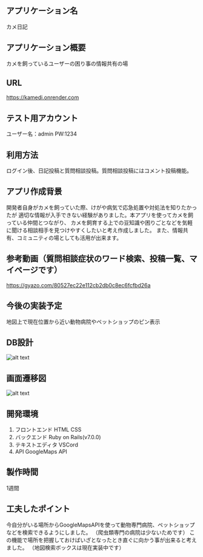## アプリケーション名 
カメ日記

## アプリケーション概要
カメを飼っているユーザーの困り事の情報共有の場

## URL
https://kamedi.onrender.com

## テスト用アカウント
ユーザー名：admin
PW:1234

## 利用方法
ログイン後、日記投稿と質問相談投稿。質問相談投稿にはコメント投稿機能。

## アプリ作成背景
開発者自身がカメを飼っていた際、けがや病気で応急処置や対処法を知りたかったが
適切な情報が入手できない経験がありました。本アプリを使ってカメを飼っている仲間とつながり、
カメを飼育する上での豆知識や困りごとなどを気軽に聞ける相談相手を見つけやすくしたいと考え作成しました。
また、情報共有、コミュニティの場としても活用が出来ます。

## 参考動画（質問相談症状のワード検索、投稿一覧、マイページです）
https://gyazo.com/80527ec22e112cb2db0c8ec6fcfbd26a

## 今後の実装予定
地図上で現在位置から近い動物病院やペットショップのピン表示

## DB設計
![alt text](image.png)

## 画面遷移図
![alt text](image-1.png)

## 開発環境
1. フロントエンド
HTML CSS
2. バックエンド
Ruby on Rails(v7.0.0)
3. テキストエディタ
VSCord
4. API
GoogleMaps API

## 製作時間
1週間

## 工夫したポイント
今自分がいる場所からGoogleMapsAPIを使って動物専門病院、ペットショップなどを検索できるようにしました。
（爬虫類専門の病院は少ないためです）
この機能で場所を把握しておけばいざとなったとき直ぐに向かう事が出来ると考えました。
（地図検索ボックスは現在実装中です）


